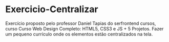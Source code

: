 # Exercicio-Centralizar
Exercício proposto pelo professor Daniel Tapias do serfrontend cursos, curso Curso Web Design Completo: HTML5, CSS3 e JS + 5 Projetos. Fazer um pequeno currículo onde os elementos estão centralizados na tela.
